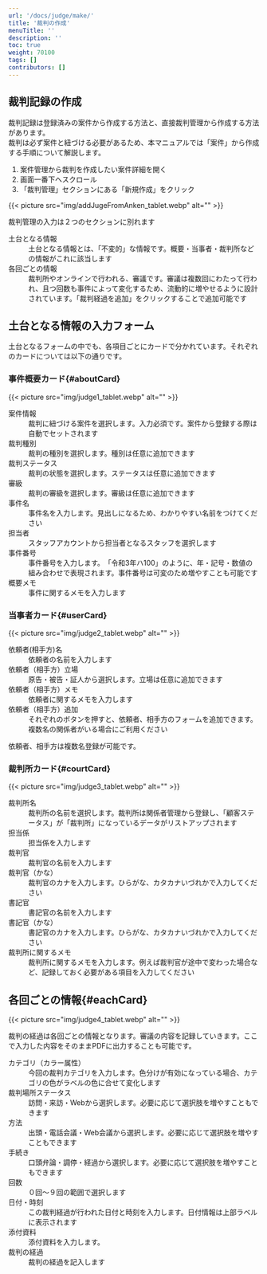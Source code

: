 ```yaml
---
url: '/docs/judge/make/'
title: '裁判の作成'
menuTitle: ''
description: ''
toc: true
weight: 70100
tags: []
contributors: []
---
```


## 裁判記録の作成

裁判記録は登録済みの案件から作成する方法と、直接裁判管理から作成する方法があります。  
裁判は必ず案件と紐づける必要があるため、本マニュアルでは「案件」から作成する手順について解説します。

1. 案件管理から裁判を作成したい案件詳細を開く
2. 画面一番下へスクロール
3. 「裁判管理」セクションにある「新規作成」をクリック

{{< picture src="img/addJugeFromAnken_tablet.webp" alt="" >}}

裁判管理の入力は２つのセクションに別れます

<dl class="basic">
<dt>土台となる情報</dt>
<dd>土台となる情報とは、「不変的」な情報です。概要・当事者・裁判所などの情報がこれに該当します</dd>
<dt>各回ごとの情報</dt>
<dd>裁判所やオンラインで行われる、審議です。審議は複数回にわたって行われ、且つ回数も事件によって変化するため、流動的に増やせるように設計されています。「裁判経過を追加」をクリックすることで追加可能です</dd>
</dl>

## 土台となる情報の入力フォーム

土台となるフォームの中でも、各項目ごとにカードで分かれています。それぞれのカードについては以下の通りです。

### 事件概要カード{#aboutCard}

{{< picture src="img/judge1_tablet.webp" alt="" >}}

<dl class="basic">
<dt>案件情報</dt>
<dd>裁判に紐づける案件を選択します。入力必須です。案件から登録する際は自動でセットされます</dd>
<dt>裁判種別</dt>
<dd>裁判の種別を選択します。種別は任意に追加できます</dd>
<dt>裁判ステータス</dt>
<dd>裁判の状態を選択します。ステータスは任意に追加できます</dd>
<dt>審級</dt>
<dd>裁判の審級を選択します。審級は任意に追加できます</dd>
<dt>事件名</dt>
<dd>事件名を入力します。見出しになるため、わかりやすい名前をつけてください</dd>
<dt>担当者</dt>
<dd>スタッフアカウントから担当者となるスタッフを選択します</dd>
<dt>事件番号</dt>
<dd>事件番号を入力します。　「令和3年ハ100」のように、年・記号・数値の組み合わせで表現されます。事件番号は可変のため増やすことも可能です</dd>
<dt>概要メモ</dt>
<dd>事件に関するメモを入力します</dd>
</dl>

### 当事者カード{#userCard}

{{< picture src="img/judge2_tablet.webp" alt="" >}}

<dl class="basic">
<dt>依頼者(相手方)名</dt>
<dd>依頼者の名前を入力します</dd>
<dt>依頼者（相手方）立場</dt>
<dd>原告・被告・証人から選択します。立場は任意に追加できます</dd>
<dt>依頼者（相手方）メモ</dt>
<dd>依頼者に関するメモを入力します</dd>
<dt>依頼者（相手方）追加</dt>
<dd>それぞれのボタンを押すと、依頼者、相手方のフォームを追加できます。複数名の関係者がいる場合にご利用ください</dd>
</dl>

依頼者、相手方は複数名登録が可能です。

### 裁判所カード{#courtCard}

{{< picture src="img/judge3_tablet.webp" alt="" >}}

<dl class="basic">
<dt>裁判所名</dt>
<dd>裁判所の名前を選択します。裁判所は関係者管理から登録し、「顧客ステータス」が「裁判所」になっているデータがリストアップされます</dd>
<dt>担当係</dt>
<dd>担当係を入力します</dd>
<dt>裁判官</dt>
<dd>裁判官の名前を入力します</dd>
<dt>裁判官（かな）</dt>
<dd>裁判官のカナを入力します。ひらがな、カタカナいづれかで入力してください</dd>
<dt>書記官</dt>
<dd>書記官の名前を入力します</dd>
<dt>書記官（かな）</dt>
<dd>書記官のカナを入力します。ひらがな、カタカナいづれかで入力してください</dd>
<dt>裁判所に関するメモ</dt>
<dd>裁判所に関するメモを入力します。例えば裁判官が途中で変わった場合など、記録しておく必要がある項目を入力してください</dd>
</dl>

## 各回ごとの情報{#eachCard}

{{< picture src="img/judge4_tablet.webp" alt="" >}}

裁判の経過は各回ごとの情報となります。審議の内容を記録していきます。ここで入力した内容をそのままPDFに出力することも可能です。

<dl class="basic">
<dt>カテゴリ（カラー属性）</dt>
<dd>今回の裁判カテゴリを入力します。色分けが有効になっている場合、カテゴリの色がラベルの色に合せて変化します</dd>
<dt>裁判場所ステータス</dt>
<dd>訪問・来訪・Webから選択します。必要に応じて選択肢を増やすこともできます</dd>
<dt>方法</dt>
<dd>出頭・電話会議・Web会議から選択します。必要に応じて選択肢を増やすこともできます</dd>
<dt>手続き</dt>
<dd>口頭弁論・調停・経過から選択します。必要に応じて選択肢を増やすこともできます</dd>
<dt>回数</dt>
<dd>０回〜９回の範囲で選択します</dd>
<dt>日付・時刻</dt>
<dd>この裁判経過が行われた日付と時刻を入力します。日付情報は上部ラベルに表示されます</dd>
<dt>添付資料</dt>
<dd>添付資料を入力します。</dd>
<dt>裁判の経過</dt>
<dd>裁判の経過を記入します</dd>
</dl>
